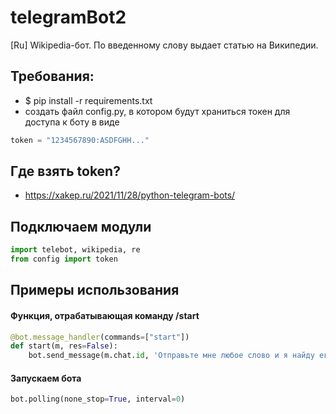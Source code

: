 # telegramBot2
[Ru] Wikipedia-бот. По введенному слову выдает статью на Википедии.

## Требования:
* $ pip install -r requirements.txt
* создать файл config.py, в котором будут храниться токен для доступа к боту в виде
```python 
token = "1234567890:ASDFGHH..."
```

## Где взять token?
* https://xakep.ru/2021/11/28/python-telegram-bots/

## Подключаем модули
```python
import telebot, wikipedia, re
from config import token
```

## Примеры использования

#### Функция, отрабатывающая команду /start
```python
@bot.message_handler(commands=["start"])
def start(m, res=False):
    bot.send_message(m.chat.id, 'Отправьте мне любое слово и я найду его значение в Wikipedia')
```

#### Запускаем бота
```python
bot.polling(none_stop=True, interval=0)
```